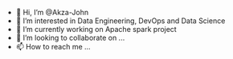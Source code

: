 - 👋 Hi, I’m @Akza-John
- 👀 I’m interested in Data Engineering, DevOps and Data Science
- 🌱 I’m currently working on Apache spark project
- 💞️ I’m looking to collaborate on ...
- 📫 How to reach me ...

<!---
Akza-John/Akza-John is a ✨ special ✨ repository because its `README.md` (this file) appears on your GitHub profile.
You can click the Preview link to take a look at your changes.
--->
